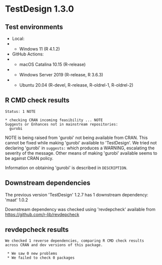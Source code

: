 # TestDesign 1.3.0

## Test environments

* Local:
* * Windows 11 (R 4.1.2)
* GitHub Actions:
* * macOS Catalina 10.15 (R-release)
* * Windows Server 2019 (R-release, R 3.6.3)
* * Ubuntu 20.04 (R-devel, R-release, R-oldrel-1, R-oldrel-2)

## R CMD check results

```
Status: 1 NOTE

* checking CRAN incoming feasibility ... NOTE
Suggests or Enhances not in mainstream repositories:
  gurobi
```

NOTE is being raised from 'gurobi' not being available from CRAN. This cannot be fixed while making 'gurobi' available to 'TestDesign'. We tried not declaring 'gurobi' in `suggests:` which produces a WARNING, escalating the severity of the message. Other means of making 'gurobi' available seems to be against CRAN policy.

Information on obtaining 'gurobi' is described in `DESCRIPTION`.

## Downstream dependencies

The previous version 'TestDesign' 1.2.7 has 1 downstream dependency: 'maat' 1.0.2

Downstream dependency was checked using 'revdepcheck' available from https://github.com/r-lib/revdepcheck

## revdepcheck results

```
We checked 1 reverse dependencies, comparing R CMD check results across CRAN and dev versions of this package.

 * We saw 0 new problems
 * We failed to check 0 packages
```
